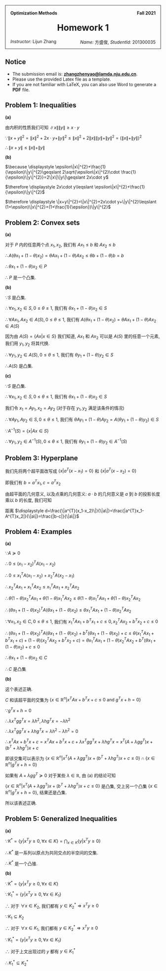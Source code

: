 <style>
.title-box {
    border-style: solid;
    border-width: 1px;
    padding: 16px;
    padding-bottom: 32px;
}
</style>

<div class="title-box">
    <div>
        <b style="float: left;">Optimization Methods</b>
        <b style="float: right;">Fall 2021</b>
    </div>
    <h1 style="text-align: center;">Homework 1</h1>
    <div>
        <span style="float: left;"><i>Instructor:</i> Lijun Zhang</span>
        <span style="float: right;"><i>Name:</i> 方盛俊, <i>StudentId:</i> 201300035</span>
    </div>
</div>

## Notice

- The submission email is: **zhangzhenyao@lamda.nju.edu.cn**.
- Please use the provided Latex file as a template.
- If you are not familiar with LaTeX, you can also use Word to generate a **PDF** file.


## Problem 1: Inequalities

**(a)**

由内积的性质我们可知 $\|x\|\|y\|\geqslant x\cdot y$

$\because \displaystyle \|x+y\|^{2}=\|x\|^{2}+2x\cdot y+\|y\|^{2}\leqslant \|x\|^{2}+2\|x\|\|y\|+\|y\|^{2}=(\|x\|+\|y\|)^{2}$

$\therefore \displaystyle \|x+y\|\leqslant \|x\|+\|y\|$

**(b)**

$\because \displaystyle \epsilon\|x\|^{2}+\frac{1}{\epsilon}\|y\|^{2}\geqslant 2\sqrt{\epsilon\|x\|^{2}\cdot \frac{1}{\epsilon}\|y\|^{2}}=2\|x\|\|y\|\geqslant 2x\cdot y$

$\therefore \displaystyle 2x\cdot y\leqslant \epsilon\|x\|^{2}+\frac{1}{\epsilon}\|y\|^{2}$

$\therefore \displaystyle \|x+y\|^{2}=\|x\|^{2}+2x\cdot y+\|y\|^{2}\leqslant (1+\epsilon)\|x\|^{2}+(1+\frac{1}{\epsilon})\|y\|^{2}$


## Problem 2: Convex sets

**(a)**

对于 $P$ 内的任意两个点 $x_1, x_2$, 我们有 $Ax_1\leqslant b$ 和 $Ax_2\leqslant b$

$\therefore A(\theta x_1+(1-\theta)x_2)=\theta Ax_1+(1-\theta)Ax_2\leqslant \theta b+(1-\theta)b=b$

$\therefore \theta x_1+(1-\theta)x_2\in P$

$\therefore$ $P$ 是一个凸集.

**(b)**

$\because S$ 是凸集.

$\therefore \forall x_1, x_2\in S, 0\leqslant \theta\leqslant 1$, 我们有 $\theta x_1+(1-\theta)x_2\in S$

$\therefore \forall Ax_1, Ax_2\in A(S), 0\leqslant \theta\leqslant 1$, 我们有 $A(\theta x_1+(1-\theta)x_2)=\theta Ax_1+(1-\theta)Ax_2\in A(S)$

因为由 $A(S)=\{Ax|x\in S\}$ 我们知道, $Ax_1$ 和 $Ax_2$ 可以是 $A(S)$ 里的任意一个元素, 我们用 $y_1, y_2$ 将其代换.

$\therefore \forall y_1, y_2\in A(S), 0\leqslant \theta\leqslant 1$, 我们有 $\theta y_1+(1-\theta)y_2\in S$

$\therefore A(S)$ 是凸集.

**(c)**

$\because S$ 是凸集.

$\therefore \forall x_1, x_2\in S, 0\leqslant \theta\leqslant 1$, 我们有 $\theta x_1+(1-\theta)x_2\in S$

我们令 $x_1=Ay_1, x_2=Ay_2$ (对于存在 $y_1, y_2$ 满足该条件的情况)

$\therefore \forall Ay_1, Ay_2\in S, 0\leqslant \theta\leqslant 1$, 我们有 $\theta Ay_1+(1-\theta)Ay_2=A(\theta y_1+(1-\theta)y_2)\in S$

$\because A^{-1}(S)=\{x| Ax \in S\}$

$\therefore \forall y_1, y_2\in A^{-1}(S), 0\leqslant \theta\leqslant 1$, 我们有 $\theta y_1+(1-\theta)y_2\in A^{-1}(S)$


## Problem 3: Hyperplane

我们先将两个超平面改写成 $\{x|a^{T}(x-x_1)=0\}$ 和 $\{x|a^{T}(x-x_2)=0\}$

即我们有 $b=a^{T}x_1, c=a^{T}x_2$

由超平面的几何意义, 以及点乘的几何意义: $a\cdot b$ 的几何意义是 $a$ 到 $b$ 的投影长度乘以 $b$ 的长度, 我们可知

距离 $\displaystyle d=\frac{\|a^{T}(x_1-x_2)\|}{\|a\|}=\frac{|a^{T}x_1-A^{T}x_2|}{\|a\|}=\frac{|b-c|}{\|a\|}$


## Problem 4: Examples

**(a)**

$\because A\succeq 0$

$\therefore 0\leqslant  (x_1-x_2)^{T}A(x_1-x_2)$

$\therefore 0\leqslant  x_1^{T}A(x_1-x_2)+x_2^{T}A(x_2-x_1)$

$\therefore x_2^{T}Ax_1+x_1^{T}Ax_2\leqslant  x_1^{T}Ax_1+x_2^{T}Ax_2$

$\therefore \theta(1-\theta)x_2^{T}Ax_1+\theta(1-\theta)x_1^{T}Ax_2\leqslant \theta(1-\theta) x_1^{T}Ax_1+\theta(1-\theta)x_2^{T}Ax_2$

$\therefore (\theta x_1+(1-\theta)x_2)^{T}A(\theta x_1+(1-\theta)x_2)\leqslant \theta x_1^{T}Ax_1+(1-\theta)x_2^{T}Ax_2$

$\because \forall x_1, x_2\in C, 0\leqslant \theta\leqslant 1$, 我们有 $x_1^{T}Ax_1+b^{T}x_1+c\leqslant 0, x_2^{T}Ax_2+b^{T}x_2+c\leqslant 0$

$\therefore (\theta x_1+(1-\theta)x_2)^{T}A(\theta x_1+(1-\theta)x_2)+b^{T}(\theta x_1+(1-\theta)x_2)+c\leqslant \theta(x_1^{T}Ax_1+b^{T}x_1+c)+(1-\theta)(x_2^{T}Ax_2+b^{T}x_2+c)=\theta x_1^{T}Ax_1+(1-\theta)x_2^{T}Ax_2+b^{T}(\theta x_1+(1-\theta)x_2)+c\leqslant 0$

$\therefore \theta x_1+(1-\theta)x_2\in C$

$\therefore C$ 是凸集

**(b)**

这个表述正确.

$C$ 和该超平面的交集为 $\{x\in \mathbb{R}^{n}|x^{T}Ax+b^{T}x+c\leqslant 0 \ \text{and} \ g^{T}x+h=0 \}$

$\because g^{T}x+h=0$

$\therefore \lambda x^{T}gg^{T}x=\lambda h^{2}, \lambda hg^{T}x=-\lambda h^{2}$

$\therefore \lambda x^{T}gg^{T}x+\lambda hg^{T}x=\lambda h^{2}-\lambda h^{2}=0$

$\therefore x^{T}Ax+b^{T}x+c=x^{T}Ax+b^{T}x+c+\lambda x^{T}gg^{T}x+\lambda hg^{T}x=x^{T}(A+\lambda gg^{T})x+(b^{T}+\lambda hg^{T})x+c$

即该交集可以表示为 $\{x\in \mathbb{R}^{n}|x^{T}(A+\lambda gg^{T})x+(b^{T}+\lambda hg^{T})x+c\leqslant 0\}\cap \{x \in \mathbb{R}^{n}|g^{T}x+h=0\}$

如果有 $A+\lambda gg^{T}\succeq 0$ 对于某些 $\lambda \in \mathbb{R}$, 由 (a) 的结论可知

$\{x\in \mathbb{R}^{n}|x^{T}(A+\lambda gg^{T})x+(b^{T}+\lambda hg^{T})x+c\leqslant 0\}$ 是凸集, 交上另一个凸集 $\{x \in \mathbb{R}^{n}|g^{T}x+h=0\}$, 结果还是凸集.

所以该表述正确.


## Problem 5: Generalized Inequalities

**(a)**

$\because \displaystyle K^*=\{y|x^{T}y\geqslant 0, \forall x\in K\}=\bigcap_{x\in K}\{y|x^{T}y\geqslant 0\}$

$\therefore K^*$ 是一系列以原点为共同交点的半空间的交集.

$\therefore K^*$ 是一个凸锥.

**(b)**

$\because K^*=\{y|x^{T}y\geqslant 0, \forall x\in K\}$

$\because K_1^*=\{y|x^{T}y\geqslant 0, \forall x\in K_1\}$

$\therefore$ 对于 $\forall x \in K_2$, 我们都有 $y\in K_2^*\Rightarrow x^{T}y\geqslant 0$

$\because K_1\subseteq K_2$

$\therefore$ 对于 $\forall x \in K_1$, 我们都有 $y\in K_2^*\Rightarrow x^{T}y\geqslant 0$

$\because K_1^*=\{y|x^{T}y\geqslant 0, \forall x\in K_1\}$

$\therefore$ 对于上文出现过的 $y$ 都有 $y\in K_1^*$

$\therefore K_1^*\subseteq K_2^*$
